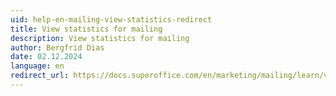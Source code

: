 ```yaml
---
uid: help-en-mailing-view-statistics-redirect
title: View statistics for mailing
description: View statistics for mailing
author: Bergfrid Dias
date: 02.12.2024
language: en
redirect_url: https://docs.superoffice.com/en/marketing/mailing/learn/view-statistics.html
---
```

